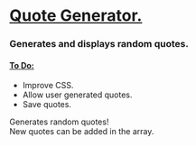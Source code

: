 <h1><ins>Quote Generator.</ins></h1>
<h3>Generates and displays random quotes.</h3>
<h4> <ins> To Do: </ins> </h4>
<ul> 
<li> Improve CSS. </li>
  <li> Allow user generated quotes. </li>
  <li> Save quotes. </li>
</ul>

<p> Generates random quotes! <br> New quotes can be added in the array. </p>
